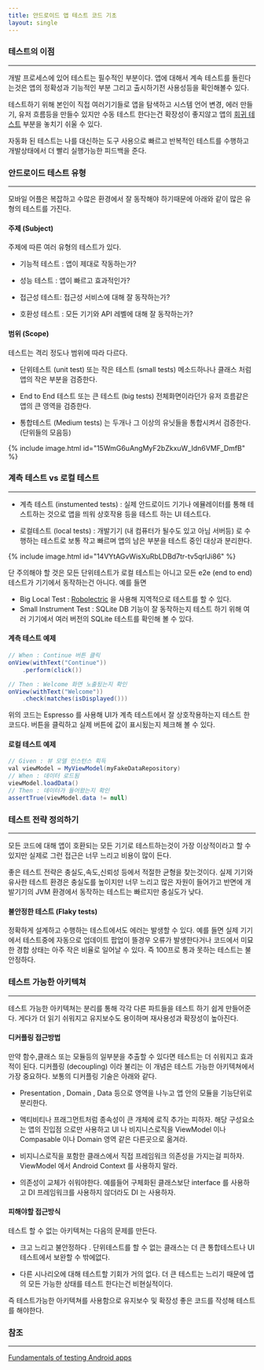 ```yaml
---
title: 안드로이드 앱 테스트 코드 기초
layout: single
---
```


### 테스트의 이점
---
개발 프로세스에 있어 테스트는 필수적인 부분이다. 앱에 대해서 계속 테스트를 돌린다는것은 앱의 정확성과 기능적인 부분 그리고 출시하기전 사용성등을 확인해볼수 있다.

테스트하기 위해 본인이 직접 여러기기들로 앱을 탐색하고 시스템 언어 변경, 에러 만들기, 유저 흐름등을 만들수 있지만 수동 테스트 한다는건 확장성이 좋지않고 앱의 [회귀 테스트](https://ko.wikipedia.org/wiki/%ED%9A%8C%EA%B7%80_%ED%85%8C%EC%8A%A4%ED%8A%B8) 부분을 놓치기 쉬울 수 있다.  

자동화 된 테스트는 나를 대신하는 도구 사용으로 빠르고 반복적인 테스트를 수행하고 개발상태에서 더 빨리 
실행가능한 피드백을 준다.

### 안드로이드 테스트 유형
---
모바일 어플은 복잡하고 수많은 환경에서 잘 동작해야 하기때문에 아래와 같이 많은 유형의 테스트를 가진다.

####  주제 (Subject)
주제에 따른 여러 유형의 테스트가 있다.

- 기능적 테스트 : 앱이 제대로 작동하는가?

- 성능 테스트 : 앱이 빠르고 효과적인가?

- 접근성 테스트: 접근성 서비스에 대해 잘 동작하는가?

- 호환성 테스트 : 모든 기기와 API 레벨에 대해 잘 동작하는가?

####  범위 (Scope)
테스트는 격리 정도나 범위에 따라 다르다.

- 단위테스트 (unit test) 또는 작은 테스트 (small tests) 메소드하나나 클래스 처럼 앱의 작은 부분을 검증한다. 

- End to End 테스트 또는 큰 테스트 (big tests) 전체화면이라던가 유저 흐름같은 앱의 큰 영역을 검증한다.

- 통합테스트 (Medium tests) 는 두개나 그 이상의 유닛들을 통합시켜서 검증한다. (단위들의 모음등)

{% include image.html id="15WmG6uAngMyF2bZkxuW_Idn6VMF_DmfB" %}

### 계측 테스트 vs 로컬 테스트
---

- 계측 테스트 (instumented tests) : 실제 안드로이드 기기나 에뮬레이터를 통해 테스트하는 것으로 앱을 띄워
상호작용 등을 테스트 하는 UI 테스트다.

- 로컬테스트 (local tests) : 개발기기 (내 컴퓨터가 될수도 있고 아님 서버등) 로 수행하는 테스트로
보통 작고 빠르며 앱의 남은 부분을 테스트 중인 대상과 분리한다.

{% include image.html id="14VYtAGvWisXuRbLDBd7tr-tv5qrIJi86" %}

단 주의해야 할 것은 모든 단위테스트가 로컬 테스트는 아니고 모든 e2e (end to end) 테스트가 기기에서 동작하는건 아니다. 예를 들면

- Big Local Test : [Robolectric](http://robolectric.org/) 을 사용해 지역적으로 테스트를 할 수 있다.
- Small Instrument Test : SQLite DB 기능이 잘 동작하는지 테스트 하기 위해 여러 기기에서 여러 버전의 SQLite 테스트를 확인해 볼 수 있다. 

#### 계측 테스트 예제
```java
// When : Continue 버튼 클릭
onView(withText("Continue"))
    .perform(click())

// Then : Welcome 화면 노출됬는지 확인
onView(withText("Welcome"))
    .check(matches(isDisplayed()))
```

위의 코드는 Espresso 를 사용해  UI가 계측 테스트에서 잘 상호작용하는지 테스트 한 코드다. 버튼을 클릭하고 실제 버튼에 값이 표시됬는지 체크해 볼 수 있다.

#### 로컬 테스트 예제
```java
// Given : 뷰 모델 인스턴스 획득
val viewModel = MyViewModel(myFakeDataRepository)
// When : 데이터 로드됨
viewModel.loadData()
// Then : 데이터가 들어왔는지 확인
assertTrue(viewModel.data != null)
```

### 테스트 전략 정의하기
---
모든 코드에 대해 앱이 호환되는 모든 기기로 테스트하는것이 가장 이상적이라고 할 수 있지만 실제로 그런 접근은
너무 느리고 비용이 많이 든다.  

좋은 테스트 전략은 충실도,속도,신뢰성 등에서 적절한 균형을 찾는것이다. 실제 기기와 유사한 테스트 환경은 
충실도를 높이지만 너무 느리고 많은 자원이 들어가고 반면에  개발기기의 JVM 환경에서 동작하는 테스트는  빠르지만 충실도가 낮다.

#### 불안정한 테스트 (Flaky tests)
정확하게 설계하고 수행하는 테스트에서도 에러는 발생할 수 있다. 예를 들면 실제 기기에서 테스트중에
자동으로 업데이트 팝업이 뜰경우 오류가 발생한다거나 코드에서 미묘한 경합 상태는 아주 작은 비율로 일어날 수 있다. 즉 100프로 통과 못하는 테스트는 불안정하다.

### 테스트 가능한 아키텍쳐
---
테스트 가능한 아키텍쳐는 분리를 통해 각각 다른 파트들을 테스트 하기 쉽게 만들어준다. 게다가 더 읽기 쉬워지고
유지보수도 용이하며 재사용성과 확장성이 높아진다.

#### 디커플링 접근방법
만약 함수,클래스 또는 모듈등의 일부분을 추출할 수 있다면 테스트는 더 쉬워지고 효과적이 된다.
디커플링 (decoupling) 이라 불리는 이 개념은 테스트 가능한 아키텍쳐에서 가장 중요하다.
보통의 디커플링 기술은 아래와 같다.

- Presentation , Domain , Data 등으로 영역을 나누고 앱 안의 모듈을 기능단위로 분리한다.

- 액티비티나 프래그먼트처럼 종속성이 큰 개체에 로직 추가는 피하자. 해당 구성요소는 앱의 진입점 으로만 사용하고 UI 나 비지니스로직을 ViewModel 이나 Compasable 이나 Domain 영역 같은 다른곳으로 옮겨라.

- 비지니스로직을 포함한 클래스에서 직접 프레임워크 의존성을 가지는걸 피하자. ViewModel 에서 Android Context 를 사용하지 말라.

- 의존성이 교체가 쉬워야한다. 예를들어 구체화된 클래스보단 interface 를 사용하고 DI 프레임워크를 사용하지 않더라도 DI 는 사용하자.

#### 피해야할 접근방식
테스트 할 수 없는 아키텍쳐는 다음의 문제를 만든다.

- 크고 느리고 불안정하다 . 단위테스트를 할 수 없는 클래스는 더 큰 통합테스트나 UI 테스트에서 보완할 수 밖에없다.

- 다른 시나리오에 대해 테스트할 기회가 거의 없다. 더 큰 테스트는 느리기 때문에 앱의 모든 가능한 상태를 
테스트 한다는건 비현실적이다.

즉 테스트가능한 아키텍쳐를 사용함으로 유지보수 및 확장성 좋은 코드를 작성해 테스트를 해야한다.


### 참조
---
[Fundamentals of testing Android apps](https://developer.android.com/training/testing/fundamentals)
